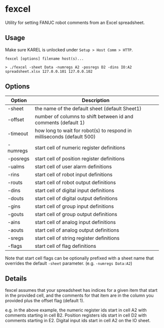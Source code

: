 # fexcel

Utility for setting FANUC robot comments from an Excel spreadsheet.

## Usage

Make sure KAREL is unlocked under `Setup > Host Comm > HTTP`.

    fexcel [options] filename host(s)...

    > ./fexcel -sheet Data -numregs A2 -posregs D2 -dins IO:A2 spreadsheet.xlsx 127.0.0.101 127.0.0.102

## Options

| Option   | Description |
| -------- | ----------- |
| -sheet   | the name of the default sheet (default Sheet1) |
| -offset  | number of columns to shift between id and comments (default 1) |
| -timeout | how long to wait for robot(s) to respond in milliseconds (default 500) |
| -numregs | start cell of numeric register definitions |
| -posregs | start cell of position register definitions |
| -ualms   | start cell of user alarm definitions | 
| -rins    | start cell of robot input definitions |
| -routs   | start cell of robot output definitions |
| -dins    | start cell of digital input definitions |
| -douts   | start cell of digital output definitions |
| -gins    | start cell of group input definitions |
| -gouts   | start cell of group output definitions |
| -ains    | start cell of analog input definitions |
| -aouts   | start cell of analog output definitions |
| -sregs   | start cell of string register definitions |
| -flags   | start cell of flag definitions |

Note that start cell flags can be optionally prefixed with a sheet name that
overrides the default `-sheet` parameter. (e.g. `-numregs Data:A2`)

## Details

fexcel assumes that your spreadsheet has indices for a given item that start
in the provided cell, and the comments for that item are in the column you
provided plus the offset flag (default 1).

e.g. in the above example, the numeric register ids start in cell A2 with
comments starting in cell B2. Position registers ids start in cell D2 with
comments starting in E2. Digital input ids start in cell A2 on the IO sheet.
